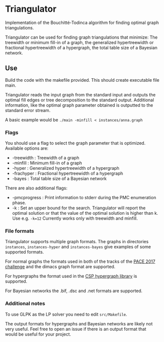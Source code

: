 # Triangulator
Implementation of the Bouchitté-Todinca algorithm for finding optimal graph triangulations.

Triangulator can be used for finding graph triangulations that minimize: The treewidth or minimum fill-in of a graph, the generalized hypertreewidth or fractional hypertreewidth of a hypergraph, the total table size of a Bayesian network.


## Use
Build the code with the makefile provided. This should create executable file main.

Triangulator reads the input graph from the standard input and outputs the optimal fill edges or tree decomposition to the standard output. Additional information, like the optimal graph parameter obtained is outputted to the standard error stream.

A basic example would be `./main -minfill < instances/anna.graph`

### Flags
You should use a flag to select the graph parameter that is optimized. Available options are:
* -treewidth : Treewidth of a graph
* -minfill : Minimum fill-in of a graph
* -hyper : Generalized hypertreewidth of a hypergraph
* -frachyper : Fractional hypertreewidth of a hypergraph
* -bayes : Total table size of a Bayesian network

There are also additional flags:
* -pmcprogress : Print information to stderr during the PMC enumeration phase.
* -k : Set an upper bound for the search. Triangulator will report the optimal solution or that the value of the optimal solution is higher than k. Use e.g. `-k=12` Currently works only with treewidth and minfill.

### File formats
Triangulator supports multiple graph formats. The graphs in directories `instances`, `instances-hyper` and `instances-bayes` give examples of some supported formats.

For normal graphs the formats used in both of the tracks of the [PACE 2017 challenge](https://pacechallenge.wordpress.com/2016/12/01/announcing-pace-2017/) and the dimacs graph format are supported.

For hypergraphs the format used in the [CSP hypergraph library](https://www.dbai.tuwien.ac.at/proj/hypertree/downloads.html) is supported.

For Bayesian networks the .bif, .dsc and .net formats are supported.

### Additional notes
To use GLPK as the LP solver you need to edit `src/Makefile`.

The output formats for hypergraphs and Bayesian networks are likely not very useful. Feel free to open an issue if there is an output format that would be useful for your project.
